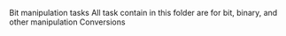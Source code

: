 Bit manipulation tasks
All task contain in this folder are for bit, binary, and other manipulation Conversions
